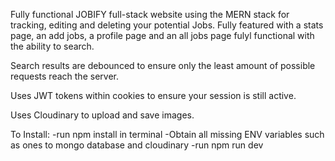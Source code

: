 Fully functional JOBIFY full-stack website using the MERN stack for tracking, editing and deleting your potential Jobs. Fully featured with a stats page, an add jobs, a profile page and an all jobs page fulyl functional with the ability to search.

Search results are debounced to ensure only the least amount of possible requests reach the server.

Uses JWT tokens within cookies to ensure your session is still active.

Uses Cloudinary to upload and save images.

To Install:
-run npm install in terminal
-Obtain all missing ENV variables such as ones to mongo database and cloudinary
-run npm run dev
